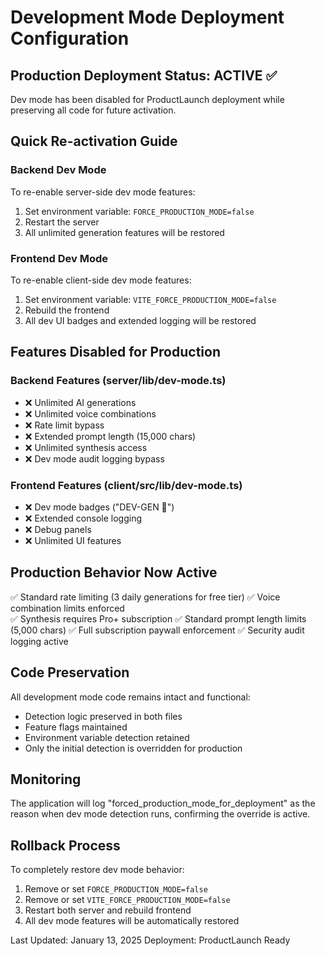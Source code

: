 # Development Mode Deployment Configuration

## Production Deployment Status: ACTIVE ✅
Dev mode has been disabled for ProductLaunch deployment while preserving all code for future activation.

## Quick Re-activation Guide

### Backend Dev Mode
To re-enable server-side dev mode features:
1. Set environment variable: `FORCE_PRODUCTION_MODE=false`
2. Restart the server
3. All unlimited generation features will be restored

### Frontend Dev Mode  
To re-enable client-side dev mode features:
1. Set environment variable: `VITE_FORCE_PRODUCTION_MODE=false`
2. Rebuild the frontend
3. All dev UI badges and extended logging will be restored

## Features Disabled for Production

### Backend Features (server/lib/dev-mode.ts)
- ❌ Unlimited AI generations
- ❌ Unlimited voice combinations  
- ❌ Rate limit bypass
- ❌ Extended prompt length (15,000 chars)
- ❌ Unlimited synthesis access
- ❌ Dev mode audit logging bypass

### Frontend Features (client/src/lib/dev-mode.ts)
- ❌ Dev mode badges ("DEV-GEN 🔧")
- ❌ Extended console logging
- ❌ Debug panels
- ❌ Unlimited UI features

## Production Behavior Now Active

✅ Standard rate limiting (3 daily generations for free tier)
✅ Voice combination limits enforced  
✅ Synthesis requires Pro+ subscription
✅ Standard prompt length limits (5,000 chars)
✅ Full subscription paywall enforcement
✅ Security audit logging active

## Code Preservation

All development mode code remains intact and functional:
- Detection logic preserved in both files
- Feature flags maintained
- Environment variable detection retained
- Only the initial detection is overridden for production

## Monitoring

The application will log "forced_production_mode_for_deployment" as the reason when dev mode detection runs, confirming the override is active.

## Rollback Process

To completely restore dev mode behavior:
1. Remove or set `FORCE_PRODUCTION_MODE=false` 
2. Remove or set `VITE_FORCE_PRODUCTION_MODE=false`
3. Restart both server and rebuild frontend
4. All dev mode features will be automatically restored

Last Updated: January 13, 2025
Deployment: ProductLaunch Ready